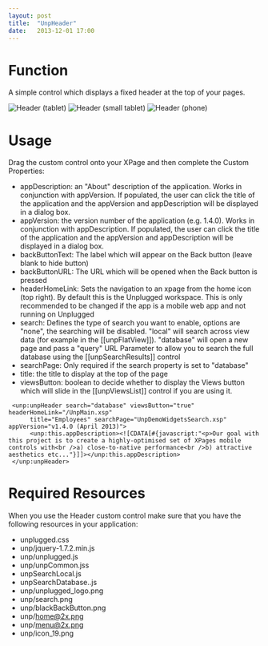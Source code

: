 ```yaml
---
layout: post
title:  "UnpHeader"
date:   2013-12-01 17:00
---
```


# Function
A simple control which displays a fixed header at the top of your pages.

![Header (tablet)](http://teamstudio.s3.amazonaws.com/header-tablet.png)
![Header (small tablet)](http://teamstudio.s3.amazonaws.com/header-smalltablet.png)
![Header (phone)](http://teamstudio.s3.amazonaws.com/header-phone.png)

# Usage
Drag the custom control onto your XPage and then complete the Custom Properties:

* appDescription: an "About" description of the application. Works in conjunction with appVersion. If populated, the user can click the title of the application and the appVersion and appDescription will be displayed in a dialog box.
* appVersion: the version number of the application (e.g. 1.4.0). Works in conjunction with appDescription. If populated, the user can click the title of the application and the appVersion and appDescription will be displayed in a dialog box.
* backButtonText: The label which will appear on the Back button (leave blank to hide button)
* backButtonURL: The URL which will be opened when the Back button is pressed
* headerHomeLink: Sets the navigation to an xpage from the home icon (top right). By default this is the Unplugged workspace. This is only recommended to be changed if the app is a mobile web app and not running on Unplugged 
* search: Defines the type of search you want to enable, options are "none", the searching will be disabled. "local" will search across view data (for example in the [[unpFlatView]]). "database" will open a new page and pass a "query" URL Parameter to allow you to search the full database using the [[unpSearchResults]] control
* searchPage: Only required if the search property is set to "database"
* title: the title to display at the top of the page
* viewsButton: boolean to decide whether to display the Views button which will slide in the [[unpViewsList]] control if you are using it.

<pre class="CICodeFormatter" ><code class="CICodeFormatter"> &lt;unp:unpHeader search="database" viewsButton="true" headerHomeLink="/UnpMain.xsp"  
      title="Employees" searchPage="UnpDemoWidgetsSearch.xsp" appVersion="v1.4.0 (April 2013)"&gt;  
      &lt;unp:this.appDescription&gt;&lt;![CDATA[#{javascript:"&lt;p&gt;Our goal with this project is to create a highly-optimised set of XPages mobile controls with&lt;br /&gt;a) close-to-native performance&lt;br /&gt;b) attractive aesthetics etc..."}]]&gt;&lt;/unp:this.appDescription&gt;  
 &lt;/unp:unpHeader&gt;  
</code></pre>

# Required Resources
When you use the Header custom control make sure that you have the following resources in your application:
* unplugged.css
* unp/jquery-1.7.2.min.js
* unp/unplugged.js
* unp/unpCommon.jss
* unpSearchLocal.js
* unpSearchDatabase..js
* unp/unplugged_logo.png
* unp/search.png
* unp/blackBackButton.png
* unp/home@2x.png
* unp/menu@2x.png
* unp/icon_19.png